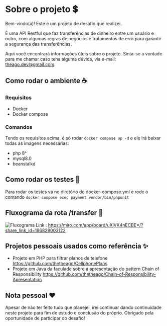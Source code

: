 # Sobre o projeto 💲

Bem-vindo(a)! Este é um projeto de desafio que realizei.

É uma API Restful que faz transferências de dinheiro entre um usuário e outro, com algumas regras de negócios e tratamentos de erro para garantir a segurança das transferências.

Aqui você encontrará informações úteis sobre o projeto. Sinta-se a vontade para me chamar caso teha alguma dúvida, via e-mail: theago.dev@gmail.com.

## Como rodar o ambiente ☕️
### Requisitos
- Docker
- Docker compose

### Comandos
Tendo os requisitos acima, é só rodar ```docker compose up -d``` e ele irá baixar todas as imagens necessárias:
- php 8^
- mysql8.0
- beanstalkd

## Como rodar os testes 🧪
Para rodar os testes vá no diretório do docker-compose.yml e rode o comando ```docker compose exec payment vendor/bin/phpunit```

## Fluxograma da rota /transfer 📜
![Fluxograma](https://cdn.discordapp.com/attachments/1106044734734090301/1254785651874856980/Flowchart.jpg?ex=667ac1b4&is=66797034&hm=2244f0e1311f213b1e637a2c783369e09fc242fd10ef7abe8616b61d0cd254c6&)
Link : https://miro.com/app/board/uXjVK4nECBE=/?share_link_id=186829003122
## Projetos pessoais usados como referência ✨

- Projeto em PHP para filtrar planos de telefone https://github.com/thetheago/CellphonePlans
- Projeto em Java da faculade sobre a apresentação do pattern Chain of Responsibility https://github.com/thetheago/Chain-of-Responsibility-Apresentation


## Nota pessoal ❤️

Apesar de não ter feito tudo que planejei, irei continuar dando continuidade neste projeto para fim de estudo e conclusão do próprio. Obrigado pela oportunidade de participar do desafio!
